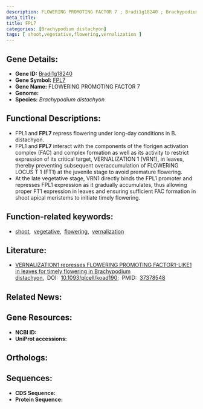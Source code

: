 ```yaml
---
description: FLOWERING PROMOTING FACTOR 7 ; Bradi1g18240 ; Brachypodium distachyon
meta_title:
title: FPL7
categories: [Brachypodium distachyon]
tags: [ shoot,vegetative,flowering,vernalization ]
---
```


## Gene Details:
- **Gene ID:** [Bradi1g18240]()
- **Gene Symbol:** <u>FPL7</u>
- **Gene Name:** FLOWERING PROMOTING FACTOR 7
- **Genome:** []()
- **Species:** *Brachypodium distachyon*

## Functional Descriptions:
   - FPL1 and **FPL7** repress flowering under long-day conditions in B. distachyon.
   - FPL1 and **FPL7** interact with the components of the florigen activation complex (FAC) and complex formation as well as its activity to restrict expression of its critical target, VERNALIZATION 1 (VRN1), in leaves, thereby preventing subsequent overaccumulation of FLOWERING LOCUS T 1 (FT1) at the juvenile stage to avoid premature flowering.
   - At the late vegetative stage, VRN1 directly binds the FPL1 promoter and represses FPL1 expression as it gradually accumulates, thus allowing proper FT1 expression in leaves and ensuring sufficient FAC formation in shoot apical meristems to initiate timely flowering.

## Function-related keywords:
   - [shoot](/tags/shoot/),&nbsp;&nbsp;[vegetative](/tags/vegetative/),&nbsp;&nbsp;[flowering](/tags/flowering/),&nbsp;&nbsp;[vernalization](/tags/vernalization/)

## Literature:
   - [VERNALIZATION1 represses FLOWERING PROMOTING FACTOR1-LIKE1 in leaves for timely flowering in Brachypodium distachyon.](https://doi.org/10.1093/plcell/koad190)&nbsp;&nbsp;DOI:&nbsp;&nbsp;[10.1093/plcell/koad190](https://doi.org/10.1093/plcell/koad190);&nbsp;&nbsp;PMID:&nbsp;&nbsp;[37378548](https://pubmed.ncbi.nlm.nih.gov/37378548/)

## Related News:

## Gene Resources:
- **NCBI ID:**  [](https://www.ncbi.nlm.nih.gov/gene/?term=)
- **UniProt accessions:**  [](https://www.uniprot.org/uniprotkb//entry)

## Orthologs:

## Sequences:
- **CDS Sequence:**
- **Protein Sequence:**
